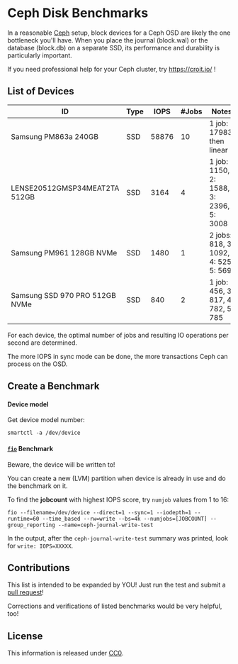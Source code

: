 Ceph Disk Benchmarks
====================

In a reasonable [Ceph](https://ceph.com/) setup, block devices for a Ceph OSD are likely the one bottleneck you'll have.
When you place the journal (block.wal) or the database (block.db) on a separate SSD, its performance and durability is particularly important.

If you need professional help for your Ceph cluster, try https://croit.io/ !


## List of Devices

| ID                               | Type  |    IOPS |  #Jobs | Notes |
|----------------------------------|-------|---------|--------|-------|
| Samsung PM863a 240GB             | SSD   |   58876 |     10 | 1 job: 17983, then linear  |
| LENSE20512GMSP34MEAT2TA 512GB    | SSD   |    3164 |      4 | 1 job: 1150, 2: 1588, 3: 2396, 5: 3008 |
| Samsung PM961 128GB NVMe         | SSD   |    1480 |      1 | 2 jobs: 818, 3: 1092, 4: 525, 5: 569 |
| Samsung SSD 970 PRO 512GB NVMe   | SSD   |     840 |      2 | 1 job: 456, 3: 817, 4: 782, 5: 785  |


For each device, the optimal number of jobs and resulting IO operations per second are determined.

The more IOPS in sync mode can be done, the more transactions Ceph can process on the OSD.


## Create a Benchmark

#### Device model

Get device model number:

```
smartctl -a /dev/device
```

#### [`fio`](https://fio.readthedocs.io/en/latest/index.html) Benchmark

Beware, the device will be written to!

You can create a new (LVM) partition when device is already in use and do the benchmark on it.

To find the **jobcount** with highest IOPS score, try `numjob` values from 1 to 16:

```
fio --filename=/dev/device --direct=1 --sync=1 --iodepth=1 --runtime=60 --time_based --rw=write --bs=4k --numjobs=[JOBCOUNT] --group_reporting --name=ceph-journal-write-test
```

In the output, after the `ceph-journal-write-test` summary was printed, look for `write: IOPS=XXXXX`.


## Contributions

This list is intended to be expanded by YOU! Just run the test and submit a [pull request](https://help.github.com/articles/creating-a-pull-request/)!

Corrections and verifications of listed benchmarks would be very helpful, too!


## License

This information is released under [CC0](http://creativecommons.org/publicdomain/zero/1.0/).
